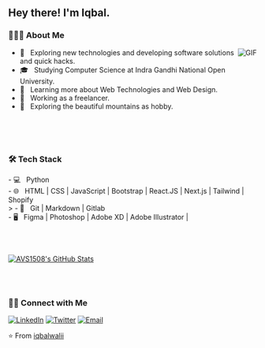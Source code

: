 <h2> Hey there! I'm Iqbal.</h2>

<h3> 👨🏻‍💻 About Me </h3>

<p align="left">

 <img align="right" alt="GIF" src='https://media.giphy.com/media/iIqmM5tTjmpOB9mpbn/giphy.gif' />

- 🤔 &nbsp; Exploring new technologies and developing software solutions and quick hacks.
- 🎓 &nbsp; Studying Computer Science at Indra Gandhi National Open University.
- 🌱 &nbsp; Learning more about Web Technologies and Web Design.
- 💼 &nbsp; Working as a freelancer.
- 🗻 &nbsp; Exploring the beautiful mountains as hobby.
</p>
<br/>
<br/>
<br/>
<h3>🛠 Tech Stack</h3>
<p>
- 💻 &nbsp; Python  <br/>
- 🌐 &nbsp; HTML | CSS | JavaScript | Bootstrap |  React.JS | Next.js | Tailwind | Shopify <br/>>
- 🔧 &nbsp; Git | Markdown | Gitlab<br/>
- 🖥 &nbsp; Figma | Photoshop | Adobe XD | Adobe Illustrator | <br/>
 </p>
<br/>
<br/>

[![AVS1508's GitHub Stats](https://github-readme-stats.vercel.app/api?username=iqbalwalii&show_icons=true)](https://github.com/iqbalwalii)

<br/>
<br/>
<h3> 🤝🏻 Connect with Me </h3>

<p ">
<a href="https://www.linkedin.com/in/iqbalwalii/" target="_blank"><img src="https://img.shields.io/badge/LinkedIn-%230077B5.svg?&style=flat-square&logo=linkedin&logoColor=white" alt="LinkedIn"></a>
<a href="https://twitter.com/iqbalwalii" target="_blank"><img src="https://img.shields.io/badge/-Twitter-1da1f2?style=flat-square&labelColor=1da1f2&logo=twitter&logoColor=white" alt="Twitter"></a> 
 <a href="mailto:iqbalwali.work@gmail.com"><img alt="Email" src="https://img.shields.io/badge/Email-iqbalwali.work@gmail.com-blue?style=flat-square&logo=gmail"></a>
</p>

⭐️ From [iqbalwalii](https://github.com/iqbalwali)
